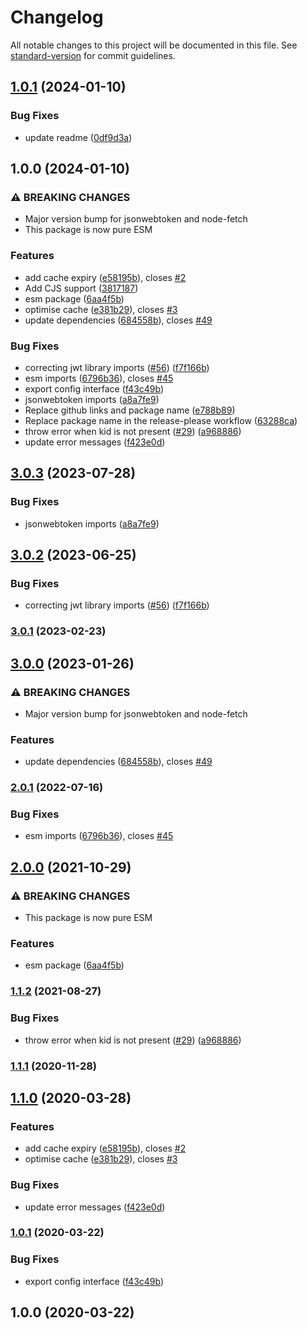 # Changelog

All notable changes to this project will be documented in this file. See [standard-version](https://github.com/conventional-changelog/standard-version) for commit guidelines.

## [1.0.1](https://github.com/modelical/azure-ad-jwt-verifier/compare/v1.0.0...v1.0.1) (2024-01-10)


### Bug Fixes

* update readme ([0df9d3a](https://github.com/modelical/azure-ad-jwt-verifier/commit/0df9d3a45ee9c415200a6a73b99ebec9f6d964ce))

## 1.0.0 (2024-01-10)


### ⚠ BREAKING CHANGES

* Major version bump for jsonwebtoken and node-fetch
* This package is now pure ESM

### Features

* add cache expiry ([e58195b](https://github.com/modelical/azure-ad-jwt-verifier/commit/e58195bc9e51357f96f88eee6a7331899f0d5369)), closes [#2](https://github.com/modelical/azure-ad-jwt-verifier/issues/2)
* Add CJS support ([3817187](https://github.com/modelical/azure-ad-jwt-verifier/commit/3817187cdfd80e6978b5f1d118e32c971382bc6f))
* esm package ([6aa4f5b](https://github.com/modelical/azure-ad-jwt-verifier/commit/6aa4f5bbd5a0c8b89ab5232a61b83536eedf8105))
* optimise cache ([e381b29](https://github.com/modelical/azure-ad-jwt-verifier/commit/e381b29e39e5630e98516b310eb06500ec436edd)), closes [#3](https://github.com/modelical/azure-ad-jwt-verifier/issues/3)
* update dependencies ([684558b](https://github.com/modelical/azure-ad-jwt-verifier/commit/684558b5bc30994fe871aa677050c546c5295de8)), closes [#49](https://github.com/modelical/azure-ad-jwt-verifier/issues/49)


### Bug Fixes

* correcting jwt library imports ([#56](https://github.com/modelical/azure-ad-jwt-verifier/issues/56)) ([f7f166b](https://github.com/modelical/azure-ad-jwt-verifier/commit/f7f166b43a032abe5be034f052242cade40c9d60))
* esm imports ([6796b36](https://github.com/modelical/azure-ad-jwt-verifier/commit/6796b36bbf3cda905bf18744f7f98bc09b0eafbb)), closes [#45](https://github.com/modelical/azure-ad-jwt-verifier/issues/45)
* export config interface ([f43c49b](https://github.com/modelical/azure-ad-jwt-verifier/commit/f43c49bd9e69eb41a3f0522a7a72b5753c1ee79d))
* jsonwebtoken imports ([a8a7fe9](https://github.com/modelical/azure-ad-jwt-verifier/commit/a8a7fe9b24f85269ee04abe5a6873d462e29a9de))
* Replace github links and package name ([e788b89](https://github.com/modelical/azure-ad-jwt-verifier/commit/e788b894251f8816eb0fc1fbfa632dceda259eaf))
* Replace package name in the release-please workflow ([63288ca](https://github.com/modelical/azure-ad-jwt-verifier/commit/63288ca7beec155d2f93354844129961f04efb11))
* throw error when kid is not present ([#29](https://github.com/modelical/azure-ad-jwt-verifier/issues/29)) ([a968886](https://github.com/modelical/azure-ad-jwt-verifier/commit/a968886a6bc0ae840c1ef6a32928b312e2f9ff46))
* update error messages ([f423e0d](https://github.com/modelical/azure-ad-jwt-verifier/commit/f423e0dc3c6790ab1c214f4e7546ffa14656099d))

## [3.0.3](https://github.com/justinlettau/azure-ad-verify-token/compare/v3.0.2...v3.0.3) (2023-07-28)


### Bug Fixes

* jsonwebtoken imports ([a8a7fe9](https://github.com/justinlettau/azure-ad-verify-token/commit/a8a7fe9b24f85269ee04abe5a6873d462e29a9de))

## [3.0.2](https://github.com/justinlettau/azure-ad-verify-token/compare/v3.0.1...v3.0.2) (2023-06-25)


### Bug Fixes

* correcting jwt library imports ([#56](https://github.com/justinlettau/azure-ad-verify-token/issues/56)) ([f7f166b](https://github.com/justinlettau/azure-ad-verify-token/commit/f7f166b43a032abe5be034f052242cade40c9d60))

### [3.0.1](https://github.com/justinlettau/azure-ad-verify-token/compare/v3.0.0...v3.0.1) (2023-02-23)

## [3.0.0](https://github.com/justinlettau/azure-ad-verify-token/compare/v2.0.1...v3.0.0) (2023-01-26)


### ⚠ BREAKING CHANGES

* Major version bump for jsonwebtoken and node-fetch

### Features

* update dependencies ([684558b](https://github.com/justinlettau/azure-ad-verify-token/commit/684558b5bc30994fe871aa677050c546c5295de8)), closes [#49](https://github.com/justinlettau/azure-ad-verify-token/issues/49)

### [2.0.1](https://github.com/justinlettau/azure-ad-verify-token/compare/v2.0.0...v2.0.1) (2022-07-16)


### Bug Fixes

* esm imports ([6796b36](https://github.com/justinlettau/azure-ad-verify-token/commit/6796b36bbf3cda905bf18744f7f98bc09b0eafbb)), closes [#45](https://github.com/justinlettau/azure-ad-verify-token/issues/45)

## [2.0.0](https://github.com/justinlettau/azure-ad-verify-token/compare/v1.1.2...v2.0.0) (2021-10-29)


### ⚠ BREAKING CHANGES

* This package is now pure ESM

### Features

* esm package ([6aa4f5b](https://github.com/justinlettau/azure-ad-verify-token/commit/6aa4f5bbd5a0c8b89ab5232a61b83536eedf8105))

### [1.1.2](https://github.com/justinlettau/azure-ad-verify-token/compare/v1.1.1...v1.1.2) (2021-08-27)


### Bug Fixes

* throw error when kid is not present ([#29](https://github.com/justinlettau/azure-ad-verify-token/issues/29)) ([a968886](https://github.com/justinlettau/azure-ad-verify-token/commit/a968886a6bc0ae840c1ef6a32928b312e2f9ff46))

### [1.1.1](https://github.com/justinlettau/azure-ad-verify-token/compare/v1.1.0...v1.1.1) (2020-11-28)

## [1.1.0](https://github.com/justinlettau/azure-ad-verify-token/compare/v1.0.1...v1.1.0) (2020-03-28)


### Features

* add cache expiry ([e58195b](https://github.com/justinlettau/azure-ad-verify-token/commit/e58195bc9e51357f96f88eee6a7331899f0d5369)), closes [#2](https://github.com/justinlettau/azure-ad-verify-token/issues/2)
* optimise cache ([e381b29](https://github.com/justinlettau/azure-ad-verify-token/commit/e381b29e39e5630e98516b310eb06500ec436edd)), closes [#3](https://github.com/justinlettau/azure-ad-verify-token/issues/3)


### Bug Fixes

* update error messages ([f423e0d](https://github.com/justinlettau/azure-ad-verify-token/commit/f423e0dc3c6790ab1c214f4e7546ffa14656099d))

### [1.0.1](https://github.com/justinlettau/azure-ad-verify-token/compare/v1.0.0...v1.0.1) (2020-03-22)


### Bug Fixes

* export config interface ([f43c49b](https://github.com/justinlettau/azure-ad-verify-token/commit/f43c49bd9e69eb41a3f0522a7a72b5753c1ee79d))

## 1.0.0 (2020-03-22)
